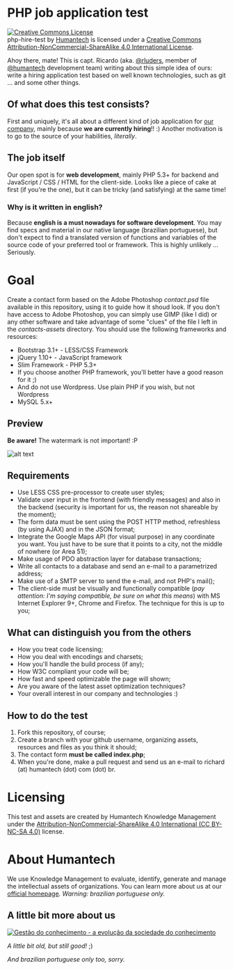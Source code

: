 # PHP job application test
<a rel="license" href="http://creativecommons.org/licenses/by-nc-sa/4.0/"><img alt="Creative Commons License" style="border-width:0" src="http://i.creativecommons.org/l/by-nc-sa/4.0/88x31.png" /></a><br /><span xmlns:dct="http://purl.org/dc/terms/" property="dct:title">php-hire-test</span> by <a xmlns:cc="http://creativecommons.org/ns#" href="https://github.com/humantech/php-hire-test" property="cc:attributionName" rel="cc:attributionURL">Humantech</a> is licensed under a <a rel="license" href="http://creativecommons.org/licenses/by-nc-sa/4.0/">Creative Commons Attribution-NonCommercial-ShareAlike 4.0 International License</a>.

Ahoy there, mate! This is capt. Ricardo (aka. [@rluders](https://github.com/rluders), member of [@humantech](https://github.com/orgs/humantech/members) development team) writing about this simple idea of ours: write a hiring application test based on well known technologies, such as git ... and some other things.

## Of what does this test consists?
First and uniquely, it's all about a different kind of job application for [our company](http://www.humantech.com.br/), mainly because **we are currently hiring**!! :) Another motivation is to go to the source of your habilities, _literally_.

## The job itself
Our open spot is for **web development**, mainly PHP 5.3+ for backend and JavaScript / CSS / HTML for the client-side. Looks like a piece of cake at first (if you're the one), but it can be tricky (and satisfying) at the same time!

### Why is it written in english?
Because **english is a must nowadays for software development**. You may find specs and material in our native language (brazilian portuguese), but don't expect to find a translated version of functions and variables of the source code of your preferred tool or framework. This is highly unlikely ... Seriously.

# Goal
Create a contact form based on the Adobe Photoshop _contact.psd_ file available in this repository, using it to guide how it shoud look. If you don't have access to Adobe Photoshop, you can simply use GIMP (like I did) or any other software and take advantage of some "clues" of the file I left in the _contacts-assets_ directory. You should use the following frameworks and resources:

* Bootstrap 3.1+ - LESS/CSS Framework
* jQuery 1.10+ - JavaScript framework
* Slim Framework - PHP 5.3+
 * If you choose another PHP framework, you'll better have a good reason for it ;)
  * And do not use Wordpress. Use plain PHP if you wish, but not Wordpress
* MySQL 5.x+

## Preview
**Be aware!** The watermark is not important! :P

![alt text](https://github.com/humantech/php-hire-test/raw/master/contacts-assets/contacts_preview_small.png "Contacts preview")

## Requirements
* Use LESS CSS pre-processor to create user styles;
* Validate user input in the frontend (with friendly messages) and also in the backend (security is important for us, the reason not shareable by the moment);
* The form data must be sent using the POST HTTP method, refreshless (by using AJAX) and in the JSON format;
* Integrate the Google Maps API (for visual purpose) in any coordinate you want. You just have to be sure that it points to a city, not the middle of nowhere (or Area 51);
* Make usage of PDO abstraction layer for database transactions;
* Write all contacts to a database and send an e-mail to a parametrized address;
* Make use of a SMTP server to send the e-mail, and not PHP's mail();
* The client-side must be visually and functionally compatible (_pay attention: I'm saying compatible, be sure on what this means_) with MS Internet Explorer 9+, Chrome and Firefox. The technique for this is up to you;

## What can distinguish you from the others
* How you treat code licensing;
* How you deal with encodings and charsets;
* How you'll handle the build process (if any);
* How W3C compliant your code will be;
* How fast and speed optimizable the page will shown;
* Are you aware of the latest asset optimization techniques?
* Your overall interest in our company and technologies :)

## How to do the test
1. Fork this repository, of course;
2. Create a branch with your github username, organizing assets, resources and files as you think it should;
3. The contact form **must be called index.php**;
4. When you're done, make a pull request and send us an e-mail to richard (at) humantech (dot) com (dot) br.

# Licensing
This test and assets are created by Humantech Knowledge Management under the [
Attribution-NonCommercial-ShareAlike 4.0 International (CC BY-NC-SA 4.0)](http://creativecommons.org/licenses/by-nc-sa/4.0/legalcode) license.

# About Humantech
We use Knowledge Management to evaluate, identify, generate and manage the intellectual assets of organizations. You can learn more about us at our [official homepage](http://www.humantech.com.br/). _Warning: brazilian portuguese only._

## A little bit more about us

[![Gestão do conhecimento - a evolução da sociedade do conhecimento ](http://img.youtube.com/vi/ZNEqk_u3twY/0.jpg)](http://www.youtube.com/watch?v=ZNEqk_u3twY)

_A little bit old, but still good!_ ;)

_And brazilian portuguese only too, sorry._

